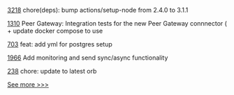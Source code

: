 
[3218](https://github.com/hyperledger/aries-framework-go/pull/3218) chore(deps): bump actions/setup-node from 2.4.0 to 3.1.1

[1310](https://github.com/hyperledger/caliper/pull/1310) Peer Gateway: Integration tests for the new Peer Gateway connnector ( + update docker compose to use 

[703](https://github.com/hyperledger/aries-framework-javascript/pull/703) feat: add yml for postgres setup

[1966](https://github.com/hyperledger/cactus/pull/1966) Add monitoring and send sync/async functionality

[238](https://github.com/hyperledger/aries-framework-go-ext/pull/238) chore: update to latest orb


[See more >>>](https://start-here.hyperledger.org/pull-requests)
